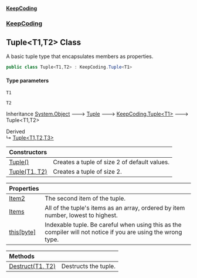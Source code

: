 #### [KeepCoding](index.md 'index')
### [KeepCoding](KeepCoding.md 'KeepCoding')
## Tuple&lt;T1,T2&gt; Class
A basic tuple type that encapsulates members as properties.  
```csharp
public class Tuple<T1,T2> : KeepCoding.Tuple<T1>
```
#### Type parameters
<a name='KeepCoding.Tuple.T1.T2..T1'></a>
`T1`  
  
<a name='KeepCoding.Tuple.T1.T2..T2'></a>
`T2`  
  

Inheritance [System.Object](https://docs.microsoft.com/en-us/dotnet/api/System.Object 'System.Object') &#129106; [Tuple](Tuple.md 'KeepCoding.Internal.Tuple') &#129106; [KeepCoding.Tuple&lt;](Tuple.T..md 'KeepCoding.Tuple&lt;T&gt;')[T1](Tuple.T1.T2..md#KeepCoding.Tuple.T1.T2..T1 'KeepCoding.Tuple&lt;T1,T2&gt;.T1')[&gt;](Tuple.T..md 'KeepCoding.Tuple&lt;T&gt;') &#129106; Tuple&lt;T1,T2&gt;  

Derived  
&#8627; [Tuple&lt;T1,T2,T3&gt;](Tuple.T1.T2.T3..md 'KeepCoding.Tuple&lt;T1,T2,T3&gt;')  

| Constructors | |
| :--- | :--- |
| [Tuple()](Tuple.T1.T2..Tuple().md 'KeepCoding.Tuple&lt;T1,T2&gt;.Tuple()') | Creates a tuple of size 2 of default values.<br/> |
| [Tuple(T1, T2)](Tuple.T1.T2...ctor.E7xW8ZpoLwfb0hszhKAyaw.md 'KeepCoding.Tuple&lt;T1,T2&gt;.Tuple(T1, T2)') | Creates a tuple of size 2.<br/> |

| Properties | |
| :--- | :--- |
| [Item2](Tuple.T1.T2..Item2.md 'KeepCoding.Tuple&lt;T1,T2&gt;.Item2') | The second item of the tuple.<br/> |
| [Items](Tuple.T1.T2..Items.md 'KeepCoding.Tuple&lt;T1,T2&gt;.Items') | All of the tuple's items as an array, ordered by item number, lowest to highest.<br/> |
| [this[byte]](Tuple.T1.T2..Item.W7Pkzsy.8wxWZqBmDAYlWg.md 'KeepCoding.Tuple&lt;T1,T2&gt;.this[byte]') | Indexable tuple. Be careful when using this as the compiler will not notice if you are using the wrong type.<br/> |

| Methods | |
| :--- | :--- |
| [Destruct(T1, T2)](Tuple.T1.T2..Destruct.ebEbC6FCVwjL5jafy1Wyuw.md 'KeepCoding.Tuple&lt;T1,T2&gt;.Destruct(T1, T2)') | Destructs the tuple.<br/> |
